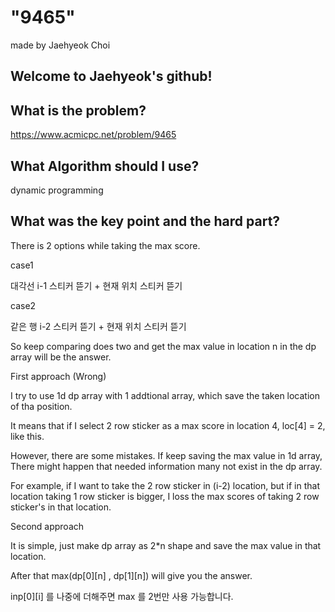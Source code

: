 
# "9465"

made by Jaehyeok Choi

## Welcome to Jaehyeok's github!

## What is the problem?

https://www.acmicpc.net/problem/9465

## What Algorithm should I use?

dynamic programming

## What was the key point and the hard part?

There is 2 options while taking the max score.

case1

대각선 i-1 스티커 뜯기 + 현재 위치 스티커 뜯기

case2

같은 행 i-2 스티커 뜯기 + 현재 위치 스티커 뜯기

So keep comparing does two and get the max value in location n in the dp array will be the answer.
         
First approach (Wrong)

I try to use 1d dp array with 1 addtional array, which save the taken location of tha position.

It means that if I select 2 row sticker as a max score in location 4, loc[4] = 2, like this.

However, there are some mistakes. If keep saving the max value in 1d array, There might happen that needed information many not exist in the dp array.

For example, if I want to take the 2 row sticker in (i-2) location, but if in that location taking 1 row sticker is bigger, I loss the max scores of taking 2 row sticker's  in that location.

Second approach

It is simple, just make dp array as 2*n shape and save the max value in that location.

After that max(dp[0][n] , dp[1][n]) will give you the answer.

inp[0][i] 를 나중에 더해주면 max 를 2번만 사용 가능합니다.
